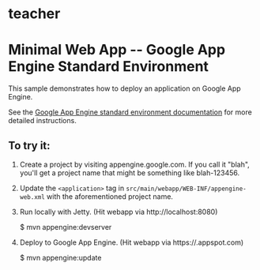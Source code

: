 # teacher





# Minimal Web App -- Google App Engine Standard Environment

This sample demonstrates how to deploy an application on Google App Engine.

See the [Google App Engine standard environment documentation][ae-docs] for more
detailed instructions.

[ae-docs]: https://cloud.google.com/appengine/docs/java/

## To try it: 

1. Create a project by visiting appengine.google.com.  If you call it "blah", you'll 
   get a project name that might be something like blah-123456.

1. Update the `<application>` tag in `src/main/webapp/WEB-INF/appengine-web.xml`
   with the aforementioned project name.

1. Run locally with Jetty.  (Hit webapp via http://localhost:8080)

    $ mvn appengine:devserver

1. Deploy to Google App Engine.  (Hit webapp via https://<project-name>.appspot.com)
 
    $ mvn appengine:update


